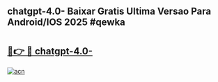## chatgpt-4.0- Baixar Gratis Ultima Versao Para Android/IOS 2025 #qewka

# <h2><a href="https://ainizakaria.my?title=chatgpt-4.0-&ref=20M">🔗👉 🔴 chatgpt-4.0-</a></h2>

[![acn](https://github.com/user-attachments/assets/0f9c940e-d8b0-45ae-aac7-cd30a18b3e1c)](https://ainizakaria.my?title=chatgpt-4.0-&ref=20M)


